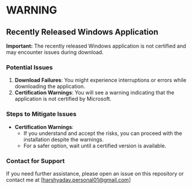 # WARNING

## Recently Released Windows Application

**Important:** The recently released Windows application is not certified and may encounter issues during download.

### Potential Issues
1. **Download Failures**: You might experience interruptions or errors while downloading the application.
2. **Certification Warnings**: You will see a warning indicating that the application is not certified by Microsoft.

### Steps to Mitigate Issues
  
- **Certification Warnings**:
  - If you understand and accept the risks, you can proceed with the installation despite the warnings.
  - For a safer option, wait until a certified version is available.

### Contact for Support
If you need further assistance, please open an issue on this repository or contact me at [harshyadav.personal01@gmail.com]
